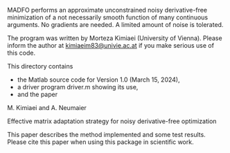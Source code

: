 MADFO performs an approximate unconstrained noisy derivative-free minimization
of a not  necessarily smooth function  of many continuous arguments. No 
gradients are needed. A limited amount of noise is tolerated. 

The program was written by Morteza Kimiaei (University of Vienna). 
Please inform the author at kimiaeim83@univie.ac.at if you make 
serious use of this code. 

This directory contains 
* the Matlab source code for Version 1.0 (March 15, 2024), 
* a driver program driver.m showing its use, 
* and the paper

M. Kimiaei and A. Neumaier

Effective matrix adaptation strategy for noisy derivative-free optimization

This paper describes the method implemented and some test results. 
Please cite this paper when using this package in scientific work.
